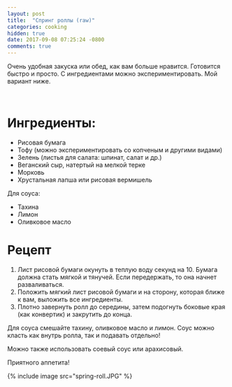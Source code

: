 ```yaml
---
layout: post
title:  "Спринг роллы (raw)"
categories: cooking
hidden: true
date: 2017-09-08 07:25:24 -0800
comments: true 
---
```


Очень удобная закуска или обед, как вам больше нравится. Готовится быстро и просто. С ингредиентами можно экспериментировать. Мой вариант ниже. 

<!--separate--> 
# **Ингредиенты:**

* Рисовая бумага
* Тофу (можно экспериментировать со копченым и другими видами)
* Зелень (листья для салата: шпинат, салат и др.)
* Веганский сыр, натертый на мелкой терке
* Морковь
* Хрустальная лапша или рисовая вермишель

Для соуса:

* Тахина
* Лимон
* Оливковое масло


# **Рецепт**

1. Лист рисовой бумаги окунуть в теплую воду секунд на 10. Бумага должна стать мягкой и тянучей. Если передержать, то она начнет разваливаться.  
2. Положить мягкий лист рисовой бумаги и на сторону, которая ближе к вам, выложить все ингредиенты.
3. Плотно завернуть ролл до середины, затем подогнуть боковые края (как конвертик) и закрутить до конца.

Для соуса смешайте тахину, оливковое масло и лимон. Соус можно класть как внутрь ролла, так и подавать отдельно!

Можно также использовать соевый соус или арахисовый. 

Приятного аппетита!

{% include image src="spring-roll.JPG" %}

 